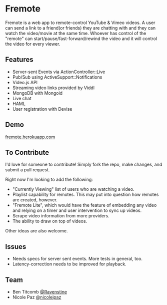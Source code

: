 Fremote
==============

Fremote is a web app to remote-control YouTube & Vimeo videos.  A user can send a link to a friend(or friends) they are chatting with and they can watch the video/movie at the same time.  Whoever has control of the "remote" can start/pause/fast-forward/rewind the video and it will control the video for every viewer.

## Features

* Server-sent Events via ActionController::Live
* Pub/Sub using ActiveSupport::Notifications
* Video.js API
* Streaming video links provided by Viddl
* MongoDB with Mongoid
* Live chat
* HAML
* User registration with Devise

## Demo

[fremote.herokuapp.com](http://fremote.herokuapp.com/)

## To Contribute

I'd love for someone to contribute!  Simply fork the repo, make changes, and submit a pull request.

Right now I'm looking to add the following:

* "Currently Viewing" list of users who are watching a video.
* Playlist capability for remotes.  This may put into question how remotes are created, however.
* "Fremote Lite", which would have the feature of embedding any video and relying on a timer and user intervention to sync up videos.
* Scrape video information from more providers.
* The ability to draw on top of videos.

Other ideas are also welcome.

## Issues

* Needs specs for server sent events.  More tests in general, too.
* Latency-correction needs to be improved for playback.

## Team

* Ben Titcomb [@Ravenstine](https://github.com/Ravenstine)
* Nicole Paz [@nicolejpaz](https://github.com/nicolejpaz)
